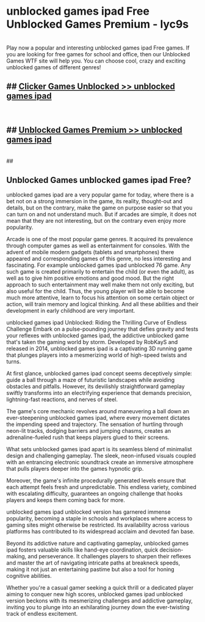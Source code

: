 # unblocked games ipad Free Unblocked Games Premium - lyc9s <br>
<br>
Play now a popular and interesting unblocked games ipad Free games. If you are looking for free games for school and office, then our Unblocked Games WTF site will help you. You can choose cool, crazy and exciting unblocked games of different genres!


## ##  [Clicker Games Unblocked >> unblocked games ipad](http://freeplayer.one?title=unblocked_games_ipad&ref=M1)
  <br>

##  ## [Unblocked Games Premium >> unblocked games ipad](http://freeplayer.one?title=unblocked_games_ipad&ref=M1)
  <br>
  ##



## Unblocked Games unblocked games ipad Free?

unblocked games ipad are a very popular game for today, where there is a bet not on a strong immersion in the game, its reality, thought-out and details, but on the contrary, make the game on purpose easier so that you can turn on and not understand much. But if arcades are simple, it does not mean that they are not interesting, but on the contrary even enjoy more popularity.

Arcade is one of the most popular game genres. It acquired its prevalence through computer games as well as entertainment for consoles. With the advent of mobile modern gadgets (tablets and smartphones) there appeared and corresponding games of this genre, no less interesting and fascinating. For example unblocked games ipad unblocked 76 game. Any such game is created primarily to entertain the child (or even the adult), as well as to give him positive emotions and good mood. But the right approach to such entertainment may well make them not only exciting, but also useful for the child. Thus, the young player will be able to become much more attentive, learn to focus his attention on some certain object or action, will train memory and logical thinking. And all these abilities and their development in early childhood are very important.

unblocked games ipad Unblocked: Riding the Thrilling Curve of Endless Challenge
Embark on a pulse-pounding journey that defies gravity and tests your reflexes with unblocked games ipad, the addictive unblocked game that's taken the gaming world by storm. Developed by RobKayS and released in 2014, unblocked games ipad is a captivating 3D running game that plunges players into a mesmerizing world of high-speed twists and turns.

At first glance, unblocked games ipad concept seems deceptively simple: guide a ball through a maze of futuristic landscapes while avoiding obstacles and pitfalls. However, its devilishly straightforward gameplay swiftly transforms into an electrifying experience that demands precision, lightning-fast reactions, and nerves of steel.

The game's core mechanic revolves around maneuvering a ball down an ever-steepening unblocked games ipad, where every movement dictates the impending speed and trajectory. The sensation of hurtling through neon-lit tracks, dodging barriers and jumping chasms, creates an adrenaline-fueled rush that keeps players glued to their screens.

What sets unblocked games ipad apart is its seamless blend of minimalist design and challenging gameplay. The sleek, neon-infused visuals coupled with an entrancing electronic soundtrack create an immersive atmosphere that pulls players deeper into the games hypnotic grip.

Moreover, the game's infinite procedurally generated levels ensure that each attempt feels fresh and unpredictable. This endless variety, combined with escalating difficulty, guarantees an ongoing challenge that hooks players and keeps them coming back for more.

unblocked games ipad unblocked version has garnered immense popularity, becoming a staple in schools and workplaces where access to gaming sites might otherwise be restricted. Its availability across various platforms has contributed to its widespread acclaim and devoted fan base.

Beyond its addictive nature and captivating gameplay, unblocked games ipad fosters valuable skills like hand-eye coordination, quick decision-making, and perseverance. It challenges players to sharpen their reflexes and master the art of navigating intricate paths at breakneck speeds, making it not just an entertaining pastime but also a tool for honing cognitive abilities.

Whether you're a casual gamer seeking a quick thrill or a dedicated player aiming to conquer new high scores, unblocked games ipad unblocked version beckons with its mesmerizing challenges and addictive gameplay, inviting you to plunge into an exhilarating journey down the ever-twisting track of endless excitement.
